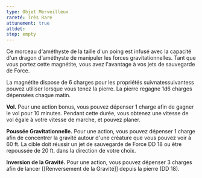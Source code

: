 ```yaml
---
type: Objet Merveilleux
rareté: Très Rare
attunement: true
attdet:
step: empty
---
```


Ce morceau d'améthyste de la taille d'un poing est infusé avec la capacité d'un dragon d'améthyste de manipuler les forces gravitationnelles. Tant que vous portez cette magnétite, vous avez l'avantage à vos jets de sauvegarde de Force.

La magnétite dispose de 6 charges pour les propriétés suivnatessuivantess pouvez utiliser lorsque vous tenez la pierre. La pierre regagne 1d6 charges dépensées chaque matin.

**Vol.** Pour une action bonus, vous pouvez dépenser 1 charge afin de gagner le vol pour 10 minutes. Pendant cette durée, vous obtenez une vitesse de vol égale à votre vitesse de marche, et pouvez planer.

**Poussée Gravitationnelle.** Pour une action, vous pouvez dépenser 1 charge afin de concentrer la gravité autour d'une créature que vous pouvez voir à 60 ft. La cible doit réussir un jet de sauvegarde de Force DD 18 ou être repoussée de 20 ft. dans la direction de votre choix.

**Inversion de la Gravité.** Pour une action, vous pouvez dépenser 3 charges afin de lancer [[Renversement de la Gravité]] depuis la pierre (DD 18).
